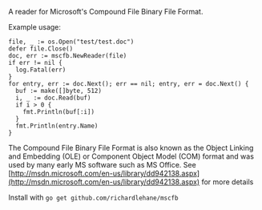 A reader for Microsoft's Compound File Binary File Format.

Example usage:

    file, _ := os.Open("test/test.doc")
    defer file.Close()
    doc, err := mscfb.NewReader(file)
    if err != nil {
      log.Fatal(err)
    }
    for entry, err := doc.Next(); err == nil; entry, err = doc.Next() {
      buf := make([]byte, 512)
      i, _ := doc.Read(buf)
      if i > 0 {
        fmt.Println(buf[:i])
      }
      fmt.Println(entry.Name)
    }

The Compound File Binary File Format is also known as the Object Linking and Embedding (OLE) or Component Object Model (COM) format and was used by many early MS software such as MS Office. See [http://msdn.microsoft.com/en-us/library/dd942138.aspx](http://msdn.microsoft.com/en-us/library/dd942138.aspx) for more details

Install with `go get github.com/richardlehane/mscfb`
